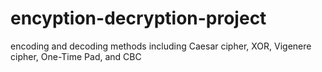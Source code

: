 # encyption-decryption-project
encoding and decoding methods including Caesar cipher, XOR, Vigenere cipher, One-Time Pad, and CBC
